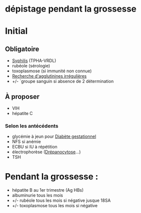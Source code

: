 # dépistage pendant la grossesse




# Initial



## Obligatoire


- [Syphilis](#treponema-pallidum-syphilisnorgmd) (TPHA-VRDL) 
- rubéole (sérologie) 
- toxoplasmose (si immunité non connue) 
- [Recherche d'agglutinines irrégulières](#recherche-dagglutinines-irrc3a9gulic3a8resnorgmd) 
- +/- `groupe sanguin si absence de 2 détermination 


## À proposer


- VIH 
- hépatite C 


### Selon les antécédents


- glycémie à jeun pour [Diabète gestationnel](#diabc3a8te-gestationnelnorgmd) 
- NFS si anémie 
- ECBU si IU à répétition 
- électrophorèse ([Drépanocytose](#drc3a9panocytosenorgmd)…) 
- TSH 


# Pendant la grossesse :


- hépatite B au 1er trimestre (Ag HBs) 
- albuminurie tous les mois 
- +/- rubéole tous les mois si négative jusque 18SA 
- +/- toxoplasmose tous les mois si négative 

